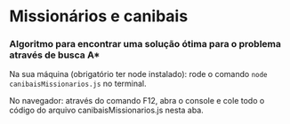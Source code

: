 # Missionários e canibais

### Algoritmo para encontrar uma solução ótima para o problema através de busca A*

Na sua máquina (obrigatório ter node instalado): rode o comando ```node canibaisMissionarios.js``` no terminal.


No navegador: através do comando F12, abra o console e cole todo o código do arquivo canibaisMissionarios.js nesta aba.
